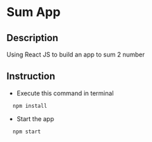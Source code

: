 # Sum App
## Description
Using React JS to build an app to sum 2 number
## Instruction
* Execute this command in terminal
```
  npm install
```
* Start the app
```
  npm start
```